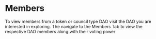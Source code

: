 # Members

To view members from a token or council type DAO visit the DAO you are interested in exploring. The navigate to the Members Tab to view the respective DAO members along with their voting power

<figure><img src="../../.gitbook/assets/Screenshot 2024-06-18 at 1.31.34 PM.png" alt=""><figcaption></figcaption></figure>

